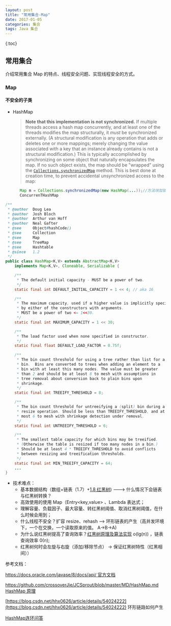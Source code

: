 ```yaml
---
layout: post
title: "常用集合-Map"
date: 2017-01-05
categories: 集合
tags: Java 集合
---
```


{:toc}

## 常用集合

介绍常用集合 Map 的特点、线程安全问题、实现线程安全的方式。

### Map

#### 不安全的子类

- HashMap

  > **Note that this implementation is not synchronized.** If multiple threads access a hash map concurrently, and at least one of the threads modifies the map structurally, it _must_ be synchronized externally. (A structural modification is any operation that adds or deletes one or more mappings; merely changing the value associated with a key that an instance already contains is not a structural modification.) This is typically accomplished by synchronizing on some object that naturally encapsulates the map. If no such object exists, the map should be "wrapped" using the [`Collections.synchronizedMap`](https://docs.oracle.com/javase/8/docs/api/java/util/Collections.html#synchronizedMap-java.util.Map-) method. This is best done at creation time, to prevent accidental unsynchronized access to the map:

  ```java
     Map m = Collections.synchronizedMap(new HashMap(...));//方法块加锁
     ConcurrenTHashMap
  ```

```java
/**
 * @author  Doug Lea
 * @author  Josh Bloch
 * @author  Arthur van Hoff
 * @author  Neal Gafter
 * @see     Object#hashCode()
 * @see     Collection
 * @see     Map
 * @see     TreeMap
 * @see     Hashtable
 * @since   1.2
 */
public class HashMap<K,V> extends AbstractMap<K,V>
    implements Map<K,V>, Cloneable, Serializable {

    /**
     * The default initial capacity - MUST be a power of two.
     */
    static final int DEFAULT_INITIAL_CAPACITY = 1 << 4; // aka 16

    /**
     * The maximum capacity, used if a higher value is implicitly specified
     * by either of the constructors with arguments.
     * MUST be a power of two <= 1<<30.
     */
    static final int MAXIMUM_CAPACITY = 1 << 30;

    /**
     * The load factor used when none specified in constructor.
     */
    static final float DEFAULT_LOAD_FACTOR = 0.75f;

    /**
     * The bin count threshold for using a tree rather than list for a
     * bin.  Bins are converted to trees when adding an element to a
     * bin with at least this many nodes. The value must be greater
     * than 2 and should be at least 8 to mesh with assumptions in
     * tree removal about conversion back to plain bins upon
     * shrinkage.
     */
    static final int TREEIFY_THRESHOLD = 8;

    /**
     * The bin count threshold for untreeifying a (split) bin during a
     * resize operation. Should be less than TREEIFY_THRESHOLD, and at
     * most 6 to mesh with shrinkage detection under removal.
     */
    static final int UNTREEIFY_THRESHOLD = 6;

    /**
     * The smallest table capacity for which bins may be treeified.
     * (Otherwise the table is resized if too many nodes in a bin.)
     * Should be at least 4 * TREEIFY_THRESHOLD to avoid conflicts
     * between resizing and treeification thresholds.
     */
    static final int MIN_TREEIFY_CAPACITY = 64;
	...
}
```

- 技术难点：
  - 基本数据结构（数组+链表（1.7）+[1.8 红黑树](https://baike.baidu.com/item/%E7%BA%A2%E9%BB%91%E6%A0%91/2413209?fr=aladdin)) ---> 什么情况下会链表与红黑树转换？
  - 高效使用的使用 Map（Entry<key,value> 、Lambda 表达式；
  - 理解容量、负载因子、最大容量、转红黑树阈值、取消红黑树阈值，在什么时候会用到；
  - 什么线程不安全？扩容 resize、rehash --> 环形链表的产生（高并发环境下，一个在交换，一个读取原来的值。 A->B->A)
  - 为什么说红黑树提高了查询效率？[红黑树原理及算法实现](https://www.cnblogs.com/skywang12345/p/3245399.html) o(lg(n)) ，链表查询效率 0(n);
  - 红黑树何时会左旋与右旋（添加/移除节点） -> 保证红黑树特性（红黑相间））

参考文档：

[https://docs.oracle.com/javase/8/docs/api/ 官方文档](https://docs.oracle.com/javase/8/docs/api/)

[https://github.com/crossoverJie/JCSprout/blob/master/MD/HashMap.md HashMap 原理](https://github.com/crossoverJie/JCSprout/blob/master/MD/HashMap.md)

[https://blog.csdn.net/hhx0626/article/details/54024222](https://blog.csdn.net/hhx0626/article/details/54024222) 环形链路如何产生

[HashMap连环问答](https://zhuanlan.zhihu.com/p/77899892)

